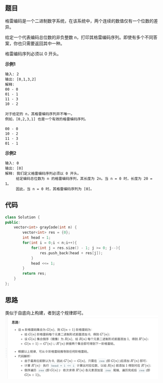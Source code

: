 ## 题目
格雷编码是一个二进制数字系统，在该系统中，两个连续的数值仅有一个位数的差异。

给定一个代表编码总位数的非负整数 n，打印其格雷编码序列。即使有多个不同答案，你也只需要返回其中一种。

格雷编码序列必须以 0 开头。

**示例1**
```
输入: 2
输出: [0,1,3,2]
解释:
00 - 0
01 - 1
11 - 3
10 - 2

对于给定的 n，其格雷编码序列并不唯一。
例如，[0,2,3,1] 也是一个有效的格雷编码序列。

00 - 0
10 - 2
11 - 3
01 - 1
```

**示例2**
```
输入: 0
输出: [0]
解释: 我们定义格雷编码序列必须以 0 开头。
     给定编码总位数为 n 的格雷编码序列，其长度为 2n。当 n = 0 时，长度为 20 = 1。
     因此，当 n = 0 时，其格雷编码序列为 [0]。
```

## 代码
```C++
class Solution {
public:
    vector<int> grayCode(int n) {
        vector<int> res = {0};
        int head = 1;
        for(int i = 0;i < n;i++){
            for(int j = res.size() - 1; j >= 0; j--){
                res.push_back(head + res[j]);
            }
            head <<= 1;
        }
        return res;
    }
};
```

## 思路

类似于自底向上构建，者到这个规律即可。
![](static/89.png)